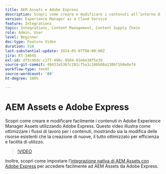 ```yaml
---
title: AEM Assets e Adobe Express
description: Scopri come creare e modificare i contenuti all’interno di AEM Assets utilizzando Adobe Express.
version: Experience Manager as a Cloud Service
feature: Integrations
topic: Integrations, Content Management, Content Supply Chain
role: Admin, User
level: Beginner
doc-type: Feature Video
duration: 510
last-substantial-update: 2024-05-07T00:00:00Z
jira: KT-14645
exl-id: d73c4bdc-c1ff-498c-9584-93e6e39f5e39
source-git-commit: 48433a5367c281cf5a1c106b08a1306f1b0e8ef4
workflow-type: tm+mt
source-wordcount: '88'
ht-degree: 100%

---
```


# AEM Assets e Adobe Express

Scopri come creare e modificare facilmente i contenuti in Adobe Experience Manager Assets utilizzando Adobe Express. Questo video illustra come ottimizzare i flussi di lavoro per i contenuti, mostrando sia la modifica delle risorse esistenti che la creazione di nuove, il tutto ottimizzato per efficienza e facilità di utilizzo.

>[!VIDEO](https://video.tv.adobe.com/v/3425972/?learn=on)

Inoltre, scopri come impostare l’[integrazione nativa di AEM Assets con Adobe Express](https://experienceleague.adobe.com/it/docs/experience-manager-cloud-service/content/assets/integration-adobe-express/native-integration-adobe-express) per accedere facilmente ad AEM Assets da Adobe Express.
